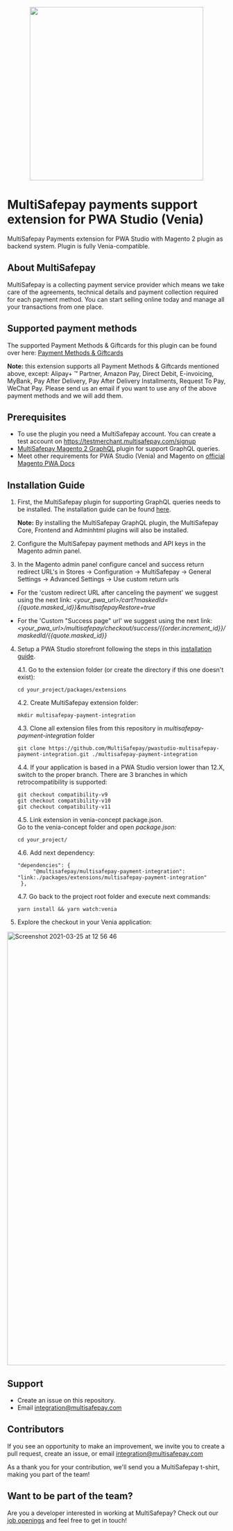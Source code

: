<p align="center">
  <img src="https://www.multisafepay.com/img/multisafepaylogo.svg" width="400px" position="center">
</p>

# MultiSafepay payments support extension for PWA Studio (Venia)
MultiSafepay Payments extension for PWA Studio with Magento 2 plugin as backend system. Plugin is fully Venia-compatible.

## About MultiSafepay ##
MultiSafepay is a collecting payment service provider which means we take care of the agreements, technical details and payment collection required for each payment method. You can start selling online today and manage all your transactions from one place.

## Supported payment methods ##
The supported Payment Methods & Giftcards for this plugin can be found over here: [Payment Methods & Giftcards](https://docs.multisafepay.com/integrations/ecommerce-integrations/magento2/faq/available-payment-methods-magento2/)   

**Note:** this extension supports all Payment Methods & Giftcards mentioned above, except: Alipay+ ™ Partner, Amazon Pay, Direct Debit, E-invoicing, MyBank, Pay After Delivery, Pay After Delivery Installments, Request To Pay, WeChat Pay. Please send us an email if you want to use any of the above payment methods and we will add them.

## Prerequisites
- To use the plugin you need a MultiSafepay account. You can create a test account on https://testmerchant.multisafepay.com/signup
- <a href="https://github.com/MultiSafepay/magento2-graphql" target="_blank">MultiSafepay Magento 2 GraphQL</a> plugin for support GraphQL queries.
- Meet other requirements for PWA Studio (Venia) and Magento on <a href="https://magento.github.io/pwa-studio/venia-pwa-concept/setup/#prerequisites" target="_blank">official Magento PWA Docs</a>

## Installation Guide

1. First, the MultiSafepay plugin for supporting GraphQL queries needs to be installed. The installation guide can be found <a href="https://github.com/MultiSafepay/magento2-graphql" target="_blank">here</a>.    
   
   **Note:** By installing the MultiSafepay GraphQL plugin, the MultiSafepay Core, Frontend and Adminhtml plugins will also be installed.

2. Configure the MultiSafepay payment methods and API keys in the Magento admin panel.

3. In the Magento admin panel configure cancel and success return redirect URL's in Stores → Configuration → MultiSafepay → General Settings → Advanced Settings → Use custom return urls

  - For the 'custom redirect URL after canceling the payment' we suggest using the next link: *<your_pwa_url>/cart?maskedId={{quote.masked_id}}&multisafepayRestore=true*

  - For the 'Custom "Success page" url' we suggest using the next link: *<your_pwa_url>/multisafepay/checkout/success/{{order.increment_id}}/maskedId/{{quote.masked_id}}*

4. Setup a PWA Studio storefront following the steps in this  <a href="https://developer.adobe.com/commerce/pwa-studio/tutorials/setup-storefront/" target="_blank">installation guide</a>.

   4.1. Go to the extension folder (or create the directory if this one doesn't exist):
   ``` 
   cd your_project/packages/extensions
   ```

   4.2. Create MultiSafepay extension folder:
   ``` 
   mkdir multisafepay-payment-integration
   ```

   4.3. Clone all extension files from this repository in *multisafepay-payment-integration* folder

   ``` 
   git clone https://github.com/MultiSafepay/pwastudio-multisafepay-payment-integration.git ./multisafepay-payment-integration
   ```

   4.4. If your application is based in a PWA Studio version lower than 12.X, switch to the proper branch. There are 3 branches in which retrocompatibility is supported:
   ``` 
   git checkout compatibility-v9
   git checkout compatibility-v10
   git checkout compatibility-v11
   ```

   4.5. Link extension in venia-concept package.json.   
   Go to the venia-concept folder and open *package.json:*
   ``` 
   cd your_project/
   ```
   
   4.6. Add next dependency:
   ``` 
   "dependencies": {
        "@multisafepay/multisafepay-payment-integration": "link:./packages/extensions/multisafepay-payment-integration"
    },
   ```
   
   4.7. Go back to the project root folder and execute next commands:
   ``` 
   yarn install && yarn watch:venia
   ```

5. Explore the checkout in your Venia application:
 <img width="1000" alt="Screenshot 2021-03-25 at 12 56 46" src="https://user-images.githubusercontent.com/78361324/112469889-4a728100-8d6a-11eb-98dd-7429f1154952.png">


## Support

- Create an issue on this repository.
- Email <a href="mailto:integration@multisafepay.com">integration@multisafepay.com</a>

## Contributors

If you see an opportunity to make an improvement, we invite you to create a pull request, create an issue, or email <integration@multisafepay.com>

As a thank you for your contribution, we'll send you a MultiSafepay t-shirt, making you part of the team!

## Want to be part of the team?

Are you a developer interested in working at MultiSafepay? Check out our [job openings](https://www.multisafepay.com/careers/#jobopenings) and feel free to get in touch!